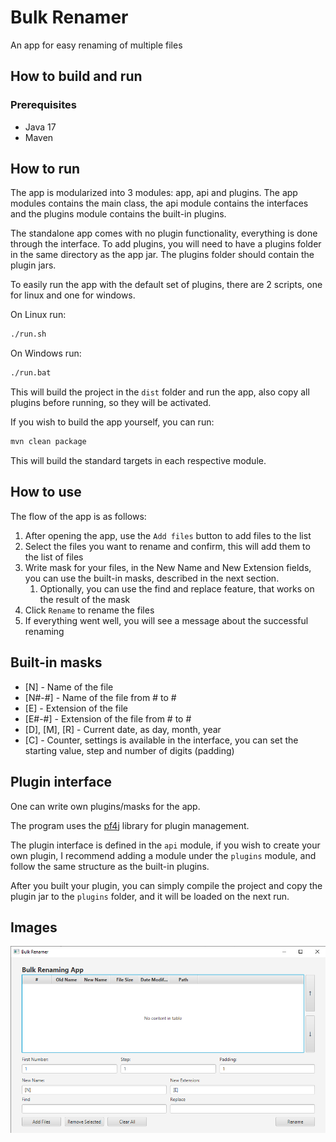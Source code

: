 # Bulk Renamer

An app for easy renaming of multiple files

## How to build and run

### Prerequisites

- Java 17
- Maven

## How to run

The app is modularized into 3 modules: app, api and plugins. The app modules contains the main class, the api module contains the interfaces and the plugins module contains the built-in plugins.

The standalone app comes with no plugin functionality, everything is done through the interface. To add plugins, you will need to have a plugins folder in the same directory as the app jar. The plugins folder should contain the plugin jars.

To easily run the app with the default set of plugins, there are 2 scripts, one for linux and one for windows.

On Linux run:
   
```bash
./run.sh
```

On Windows run:

```bash
./run.bat
```

This will build the project in the `dist` folder and run the app, also copy all plugins before running, so they will be activated.

If you wish to build the app yourself, you can run:

```bash
mvn clean package
```

This will build the standard targets in each respective module.

## How to use

The flow of the app is as follows:

1. After opening the app, use the `Add files` button to add files to the list
2. Select the files you want to rename and confirm, this will add them to the list of files
3. Write mask for your files, in the New Name and New Extension fields, you can use the built-in masks, described in the next section.
   1. Optionally, you can use the find and replace feature, that works on the result of the mask
4. Click `Rename` to rename the files
5. If everything went well, you will see a message about the successful renaming

## Built-in masks

- \[N] - Name of the file
- \[N#-#] - Name of the file from # to #
- \[E] - Extension of the file
- \[E#-#] - Extension of the file from # to #
- \[D], \[M], \[R] - Current date, as day, month, year
- \[C] - Counter, settings is available in the interface, you can set the starting value, step and number of digits (padding)

## Plugin interface

One can write own plugins/masks for the app.

The program uses the [pf4j](https://github.com/pf4j/pf4j) library for plugin management.

The plugin interface is defined in the `api` module, if you wish to create your own plugin, I recommend adding a module under the `plugins` module, and follow the same structure as the built-in plugins.

After you built your plugin, you can simply compile the project and copy the plugin jar to the `plugins` folder, and it will be loaded on the next run.

## Images

![Main window](images/interface.png)
